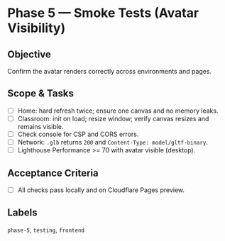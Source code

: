 # Phase 5 — Smoke Tests (Avatar Visibility)

## Objective
Confirm the avatar renders correctly across environments and pages.

## Scope & Tasks
- [ ] Home: hard refresh twice; ensure one canvas and no memory leaks.
- [ ] Classroom: init on load; resize window; verify canvas resizes and remains visible.
- [ ] Check console for CSP and CORS errors.
- [ ] Network: `.glb` returns `200` and `Content-Type: model/gltf-binary`.
- [ ] Lighthouse Performance >= 70 with avatar visible (desktop).

## Acceptance Criteria
- [ ] All checks pass locally and on Cloudflare Pages preview.

## Labels
`phase-5`, `testing`, `frontend`
